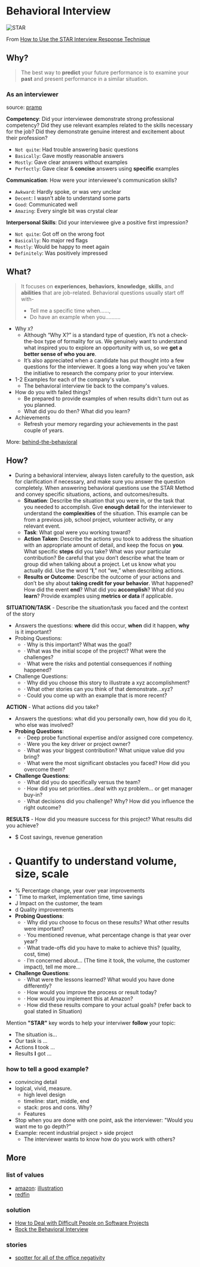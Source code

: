 # Behavioral Interview

![STAR](https://i.imgur.com/q7kV0Aq.jpg)

From [How to Use the STAR Interview Response Technique](https://www.thebalancecareers.com/what-is-the-star-interview-response-technique-2061629)

## Why?

> The best way to **predict** your future performance is to examine your **past** and present performance in a similar situation. 

### As an interviewer

source: [pramp](https://pramp.com)

**Competency**:  Did your interviewee demonstrate strong professional competency? 
Did they use relevant examples related to the skills necessary for the job? Did they demonstrate genuine interest and excitement about their profession?

* `Not quite`: Had trouble answering basic questions
* `Basically`: Gave mostly reasonable answers
* `Mostly`: Gave clear answers without examples
* `Perfectly`: Gave clear & **concise** answers using **specific** examples

**Communication**: How were your interviewee's communication skills?

* `Awkward`: Hardly spoke, or was very unclear
* `Decent`: I wasn't able to understand some parts
* `Good`: Communicated well
* `Amazing`: Every single bit was crystal clear

**Interpersonal Skills**: Did your interviewee give a positive first impression?

* `Not quite`: Got off on the wrong foot
* `Basically`: No major red flags
* `Mostly`: Would be happy to meet again
* `Definitely`: Was positively impressed


## What? 

> It focuses on **experiences**, **behaviors**, **knowledge**, **skills**, and **abilities** that are job-related. Behavioral questions usually start off with- 
> 
> - Tell me a specific time when……, 
> - Do have an example when you………. 

- Why `X`?
	- Although “Why X?” is a standard type of question, it’s not a check-the-box type of formality for us. We genuinely want to understand what inspired you to explore an opportunity with us, so we **get a better sense of who you are**. 
	- It’s also appreciated when a candidate has put thought into a few questions for the interviewer. It goes a long way when you’ve taken the initiative to research the company prior to your interview.  
- 1-2 Examples for each of the company's value.
	- The behavioral interview tie back to the company's values.
- How do you with failed things?
	- Be prepared to provide examples of when results didn't turn out as you planned.
	- What did you do then? What did you learn? 
- Achievements
	- Refresh your memory regarding your achievements in the past couple of years. 

More: [behind-the-behavioral](https://workflowy.com/s/behind-the-behaviora/GSHfYBqFkHhNNui0)

## How?

- During a behavioral interview, always listen carefully to the question, ask for clarification if necessary, and make sure you answer the question completely. When answering behavioral questions use the STAR Method and convey specific situations, actions, and outcomes/results.
	* **Situation**: Describe the situation that you were in, or the task that you needed to accomplish. Give ****enough detail**** for the interviewer to understand the ****complexities**** of the situation. This example can be from a previous job, school project, volunteer activity, or any relevant event.
	* **Task**: What goal were you working toward?
	* **Action Taken**: Describe the actions you took to address the situation with an appropriate amount of detail, and keep the focus on ****you****. What specific ****steps**** did you take? What was your particular contribution? Be careful that you don’t describe what the team or group did when talking about a project. Let us know what you actually did. Use the word “**I**,” not “we,” when describing actions.
	* **Results or Outcome**: Describe the outcome of your actions and don’t be shy about ****taking credit for your behavior****. What happened? How did the event ****end****? What did you ****accomplish****? What did you ****learn****? Provide examples using ****metrics or data**** if applicable.


**SITUATION/TASK** - Describe the situation/task you faced and the context of the story

* Answers the questions: **where** did this occur, **when** did it happen, **why** is it important?
* Probing Questions:
	* · Why is this important? What was the goal?
	* · What was the initial scope of the project? What were the challenges?
	* · What were the risks and potential consequences if nothing happened?
* Challenge Questions:
	* · Why did you choose this story to illustrate a xyz accomplishment?
	* · What other stories can you think of that demonstrate…xyz?
	* · Could you come up with an example that is more recent?

**ACTION** - What actions did you take?

* Answers the questions: what did you personally own, how did you do it, who else was involved?
* **Probing Questions**:
	* · Deep probe functional expertise and/or assigned core competency.
	* · Were you the key driver or project owner?
	* · What was your biggest contribution? What unique value did you bring?
	* · What were the most significant obstacles you faced? How did you overcome them?
* **Challenge Questions**:
	* · What did you do specifically versus the team?
	* · How did you set priorities…deal with xyz problem… or get manager buy-in?
	* · What decisions did you challenge? Why? How did you influence the right outcome?

**RESULTS** - How did you measure success for this project? What results did you achieve?

* $ Cost savings, revenue generation
* # Quantify to understand volume, size, scale
* % Percentage change, year over year improvements
* ˆ Time to market, implementation time, time savings
* J Impact on the customer, the team
* d Quality improvements
* **Probing Questions**:
	* · Why did you choose to focus on these results? What other results were important?
	* · You mentioned revenue, what percentage change is that year over year?
	* · What trade-offs did you have to make to achieve this? (quality, cost, time)
	* · I’m concerned about… (The time it took, the volume, the customer impact), tell me more…
* **Challenge Questions**:
	* · What were the lessons learned? What would you have done differently?
	* · How would you improve the process or result today?
	* · How would you implement this at Amazon?
	* · How did these results compare to your actual goals? (refer back to goal stated in Situation)


Mention **"STAR"** key words to help your interviwer **follow** your topic:

- The situation is...
- Our task is ...
- Actions **I** took ...
- Results **I** got ...  
	
### how to tell a good example?

- convincing detail
- logical, vivid, measure.
	- high level design 
	- timeline: start, middle, end 
	- stack: pros and cons. Why?
	- Features
- Stop when you are done with one point, ask the interviewer: "Would you want me to go depth?" 
- Example: recent industrial project > side project 
	- The interviewer wants to know how do you work with others? 	
	
	

## More 

### list of values

- [amazon](https://www.amazon.jobs/en/principles): [illustration](https://i.imgur.com/CkoXRk9.png)
- [redfin](https://www.redfin.com/careers/redfin-values)
	
### solution 

- [How to Deal with Difficult People on Software Projects](https://neilonsoftware.com/books/personality-patterns-of-problematic-projects/)
- [Rock the Behavioral Interview](https://leetcode.com/explore/interview/card/leapai/)

### stories

- [spotter for all of the office negativity](https://i.imgur.com/96z7gsi.jpg)